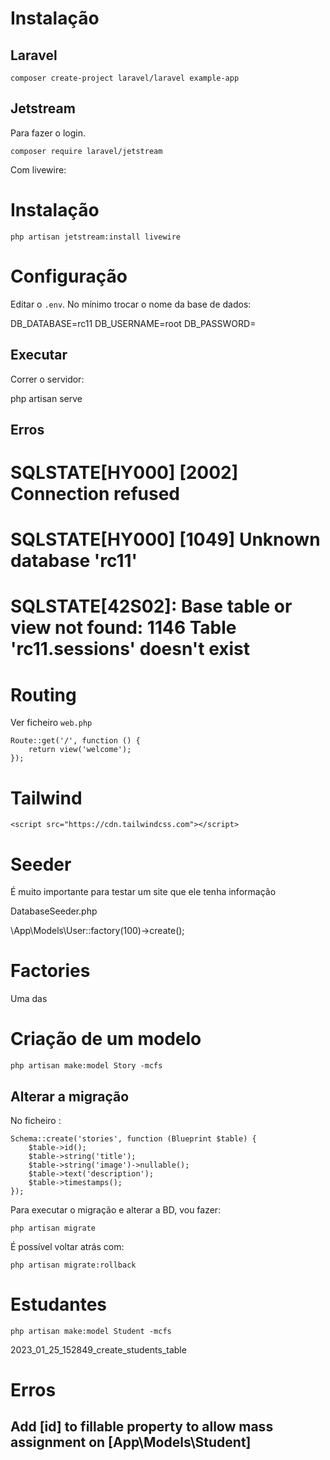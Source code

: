 # Instalação

## Laravel

```
composer create-project laravel/laravel example-app
```

## Jetstream

Para fazer o login.

```
composer require laravel/jetstream
```

Com livewire:
# Instalação

```
php artisan jetstream:install livewire
```

# Configuração

Editar o ```.env```. No mínimo trocar o nome da base de dados:

DB_DATABASE=rc11
DB_USERNAME=root
DB_PASSWORD=

## Executar

Correr o servidor:

php artisan serve

## Erros

# SQLSTATE[HY000] [2002] Connection refused

# SQLSTATE[HY000] [1049] Unknown database 'rc11'

# SQLSTATE[42S02]: Base table or view not found: 1146 Table 'rc11.sessions' doesn't exist


# Routing

Ver ficheiro ```web.php```

```
Route::get('/', function () {
    return view('welcome');
});
```
# Tailwind

```
<script src="https://cdn.tailwindcss.com"></script>
```

# Seeder

É muito importante para testar um site que ele tenha informação 

DatabaseSeeder.php

\App\Models\User::factory(100)->create();

# Factories

Uma das 

# Criação de um modelo

```
php artisan make:model Story -mcfs
```

## Alterar a migração

No ficheiro :

```
Schema::create('stories', function (Blueprint $table) {
    $table->id();
    $table->string('title');
    $table->string('image')->nullable();
    $table->text('description');
    $table->timestamps();
});
```

Para executar o migração e alterar a BD, vou fazer:

```
php artisan migrate
```

É possível voltar atrás com:

```
php artisan migrate:rollback
```

# Estudantes

```
php artisan make:model Student -mcfs
```

2023_01_25_152849_create_students_table

# Erros

## Add [id] to fillable property to allow mass assignment on [App\Models\Student]